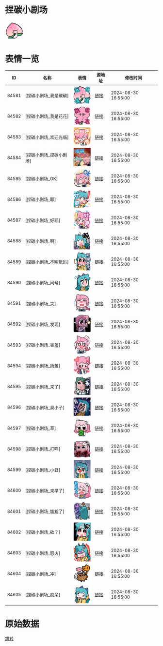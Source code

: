 # 捏碳小剧场

<img src="./cover.png" height="60" alt="cover" />

# 表情一览

|ID|名称|表情|源地址|修改时间|
|----|----|----|----|----|
|84581|[捏碳小剧场_我是碳碳]|<img src="./pic/084581_%5B捏碳小剧场_我是碳碳%5D.png" height="60" alt="我是碳碳"/>|[链接](https://i0.hdslb.com/bfs/garb/725f3175061b22bec0f3f6c5f94db8290e204ef4.png)|2024-08-30 16:55:00|
|84582|[捏碳小剧场_我是花花]|<img src="./pic/084582_%5B捏碳小剧场_我是花花%5D.png" height="60" alt="我是花花"/>|[链接](https://i0.hdslb.com/bfs/garb/5255f369be4b70111eac9df929e0bb7bf70992f1.png)|2024-08-30 16:55:00|
|84583|[捏碳小剧场_欢迎光临]|<img src="./pic/084583_%5B捏碳小剧场_欢迎光临%5D.png" height="60" alt="欢迎光临"/>|[链接](https://i0.hdslb.com/bfs/garb/f2b7a80e64f0aa4e1bddd9d636738d86a8d249c0.png)|2024-08-30 16:55:00|
|84584|[捏碳小剧场_捏碳小剧场]|<img src="./pic/084584_%5B捏碳小剧场_捏碳小剧场%5D.png" height="60" alt="捏碳小剧场"/>|[链接](https://i0.hdslb.com/bfs/garb/0bcc46c2a9add68ac307b7752c036d992a95b1f6.png)|2024-08-30 16:55:00|
|84585|[捏碳小剧场_OK]|<img src="./pic/084585_%5B捏碳小剧场_OK%5D.png" height="60" alt="OK"/>|[链接](https://i0.hdslb.com/bfs/garb/a6106f01a2dad44c6127e3848835881ac972ed04.png)|2024-08-30 16:55:00|
|84586|[捏碳小剧场_耶]|<img src="./pic/084586_%5B捏碳小剧场_耶%5D.png" height="60" alt="耶"/>|[链接](https://i0.hdslb.com/bfs/garb/85073562c364e8ff5fc2f9d9354279cd5c1e9213.png)|2024-08-30 16:55:00|
|84587|[捏碳小剧场_好耶]|<img src="./pic/084587_%5B捏碳小剧场_好耶%5D.png" height="60" alt="好耶"/>|[链接](https://i0.hdslb.com/bfs/garb/08ac64ee5197604125b67fe5710b8119219dd8fe.png)|2024-08-30 16:55:00|
|84588|[捏碳小剧场_啊]|<img src="./pic/084588_%5B捏碳小剧场_啊%5D.png" height="60" alt="啊"/>|[链接](https://i0.hdslb.com/bfs/garb/56cc02a854fc83564cf63e777ec41000393e493b.png)|2024-08-30 16:55:00|
|84589|[捏碳小剧场_不明觉厉]|<img src="./pic/084589_%5B捏碳小剧场_不明觉厉%5D.png" height="60" alt="不明觉厉"/>|[链接](https://i0.hdslb.com/bfs/garb/0dda2ba790968c2548d2407fe22cdcd16f2b72ba.png)|2024-08-30 16:55:00|
|84590|[捏碳小剧场_问号]|<img src="./pic/084590_%5B捏碳小剧场_问号%5D.png" height="60" alt="问号"/>|[链接](https://i0.hdslb.com/bfs/garb/f70c4531331ee05e07bbd9eaa53a538f38ce1e2d.png)|2024-08-30 16:55:00|
|84591|[捏碳小剧场_哭]|<img src="./pic/084591_%5B捏碳小剧场_哭%5D.png" height="60" alt="哭"/>|[链接](https://i0.hdslb.com/bfs/garb/b5533562f7ec2917b5b1bf8528cd6bcfc1253e17.png)|2024-08-30 16:55:00|
|84592|[捏碳小剧场_发现]|<img src="./pic/084592_%5B捏碳小剧场_发现%5D.png" height="60" alt="发现"/>|[链接](https://i0.hdslb.com/bfs/garb/a489460f29c7f07480eb3d29a78808ac10cfdeb5.png)|2024-08-30 16:55:00|
|84593|[捏碳小剧场_害羞]|<img src="./pic/084593_%5B捏碳小剧场_害羞%5D.png" height="60" alt="害羞"/>|[链接](https://i0.hdslb.com/bfs/garb/8b260ba3d49cfd465ccd6621223f654a77b0e1aa.png)|2024-08-30 16:55:00|
|84594|[捏碳小剧场_娇羞]|<img src="./pic/084594_%5B捏碳小剧场_娇羞%5D.png" height="60" alt="娇羞"/>|[链接](https://i0.hdslb.com/bfs/garb/03be9b70ee31fd71d2473c0c8014b7fe1c75c779.png)|2024-08-30 16:55:00|
|84595|[捏碳小剧场_来了]|<img src="./pic/084595_%5B捏碳小剧场_来了%5D.png" height="60" alt="来了"/>|[链接](https://i0.hdslb.com/bfs/garb/2d549368b46a8b692fab4a7fc721ea5eb960c393.png)|2024-08-30 16:55:00|
|84596|[捏碳小剧场_臭小子]|<img src="./pic/084596_%5B捏碳小剧场_臭小子%5D.png" height="60" alt="臭小子"/>|[链接](https://i0.hdslb.com/bfs/garb/b6f862a9b3de1f833f4f65dc37bfbbe1262bdff5.png)|2024-08-30 16:55:00|
|84597|[捏碳小剧场_草]|<img src="./pic/084597_%5B捏碳小剧场_草%5D.png" height="60" alt="草"/>|[链接](https://i0.hdslb.com/bfs/garb/a4a82269cafbe0e29f7e673cbf169e58eebbe8df.png)|2024-08-30 16:55:00|
|84598|[捏碳小剧场_打咩]|<img src="./pic/084598_%5B捏碳小剧场_打咩%5D.png" height="60" alt="打咩"/>|[链接](https://i0.hdslb.com/bfs/garb/9dc5c6dff8fe791f9a60e4f8fb653e678e4cd586.png)|2024-08-30 16:55:00|
|84599|[捏碳小剧场_小丑]|<img src="./pic/084599_%5B捏碳小剧场_小丑%5D.png" height="60" alt="小丑"/>|[链接](https://i0.hdslb.com/bfs/garb/e02eecf3156bb8323323dcb2d82aa7f664023bf5.png)|2024-08-30 16:55:00|
|84600|[捏碳小剧场_来早了]|<img src="./pic/084600_%5B捏碳小剧场_来早了%5D.png" height="60" alt="来早了"/>|[链接](https://i0.hdslb.com/bfs/garb/2f86411c612b15dce5b19271c57121ac4055f33e.png)|2024-08-30 16:55:00|
|84601|[捏碳小剧场_尴尬了]|<img src="./pic/084601_%5B捏碳小剧场_尴尬了%5D.png" height="60" alt="尴尬了"/>|[链接](https://i0.hdslb.com/bfs/garb/df061203f864fc48e03109d7e9bbf0e703bbfc34.png)|2024-08-30 16:55:00|
|84602|[捏碳小剧场_欸？]|<img src="./pic/084602_%5B捏碳小剧场_欸？%5D.png" height="60" alt="欸？"/>|[链接](https://i0.hdslb.com/bfs/garb/3e89a4bcb7133a489d09322246ff8ba83ed2954f.png)|2024-08-30 16:55:00|
|84603|[捏碳小剧场_怒火]|<img src="./pic/084603_%5B捏碳小剧场_怒火%5D.png" height="60" alt="怒火"/>|[链接](https://i0.hdslb.com/bfs/garb/10024dbd4bfb13a234d1656495151f484bc2c8cf.png)|2024-08-30 16:55:00|
|84604|[捏碳小剧场_冲]|<img src="./pic/084604_%5B捏碳小剧场_冲%5D.png" height="60" alt="冲"/>|[链接](https://i0.hdslb.com/bfs/garb/6816e2f4c9678469392735aba72b3e4582d1ec49.png)|2024-08-30 16:55:00|
|84605|[捏碳小剧场_痴呆]|<img src="./pic/084605_%5B捏碳小剧场_痴呆%5D.png" height="60" alt="痴呆"/>|[链接](https://i0.hdslb.com/bfs/garb/76903c18798e0e8a4b2ec4d75607541214e8eef5.png)|2024-08-30 16:55:00|

# 原始数据

[跳转](./raw.json)


